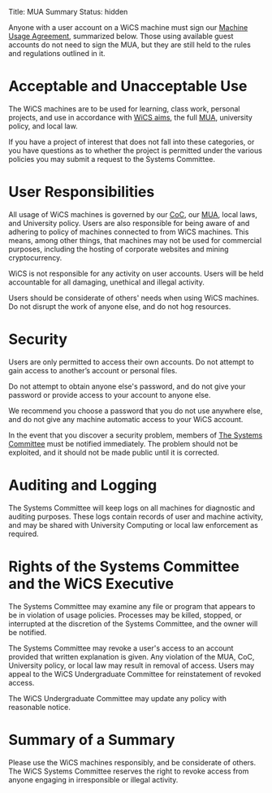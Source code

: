 Title: MUA Summary
Status: hidden

Anyone with a user account on a WiCS machine must sign our [Machine Usage Agreement]({filename}/pages/mua.md),
summarized below. Those using available guest accounts do not need to sign the MUA, but they are still held
to the rules and regulations outlined in it.

# Acceptable and Unacceptable Use #

The WiCS machines are to be used for learning, class work, personal projects, and 
use in accordance with [WiCS aims]({filename}/pages/about.md), the full [MUA]({filename}/pages/mua.md),
university policy, and local law.

If you have a project of interest that does not fall into these categories, or you have 
questions as to whether the project is permitted under the various policies you may
submit a request to the Systems Committee.

# User Responsibilities #

All usage of WiCS machines is governed by our [CoC]({filename}/pages/code-of-conduct.md), 
our [MUA]({filename}/pages/mua.md), local laws, and University policy. Users are also
responsible for being aware of and adhering to policy of machines connected to from 
WiCS machines. This means, among other things, that machines may not be used for
commercial purposes, including the hosting of corporate websites and mining cryptocurrency.

WiCS is not responsible for any activity on user accounts. Users will be held accountable 
for all damaging, unethical and illegal activity.

Users should be considerate of others' needs when using WiCS machines. Do not disrupt the 
work of anyone else, and do not hog resources.

# Security #

Users are only permitted to access their own accounts. Do not attempt to gain access to another’s
account or personal files. 

Do not attempt to obtain anyone else's password, and do not give your password or provide 
access to your account to anyone else. 

We recommend you choose a password that you do not use anywhere else, and do not give any
machine automatic access to your WiCS account.

In the event that you discover a security problem, members of [The Systems Committee](mailto:wics-sys@lists.uwaterloo.ca)
must be notified immediately. The problem should not be exploited, and it should not be made
public until it is corrected.

# Auditing and Logging #

The Systems Committee will keep logs on all machines for diagnostic and auditing purposes.
These logs contain records of user and machine activity, and may be shared with University
Computing or local law enforcement as required.

# Rights of the Systems Committee and the WiCS Executive #

The Systems Committee may examine any file or program that appears to be in violation of 
usage policies. Processes may be killed, stopped, or interrupted at the discretion 
of the Systems Committee, and the owner will be notified.

The Systems Committee may revoke a user's access to an account provided that written 
explanation is given. Any violation of the MUA, CoC, University policy, or local law 
may result in removal of access. Users may appeal to the WiCS Undergraduate Committee for 
reinstatement of revoked access.

The WiCS Undergraduate Committee may update any policy with reasonable notice.

# Summary of a Summary #

Please use the WiCS machines responsibly, and be considerate of others. The WiCS Systems 
Committee reserves the right to revoke access from anyone engaging in irresponsible or 
illegal activity.

